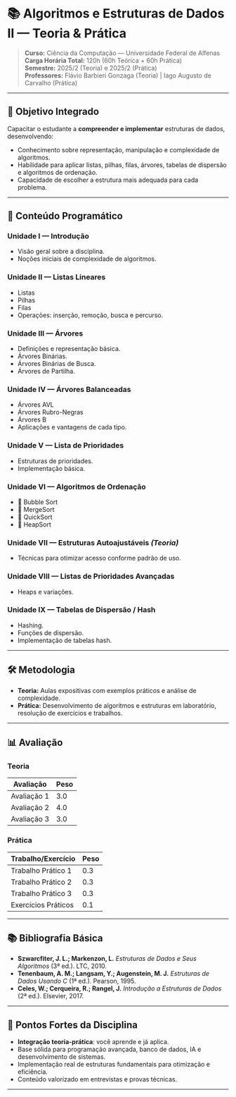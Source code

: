 # 📚 Algoritmos e Estruturas de Dados II — Teoria & Prática

> **Curso:** Ciência da Computação — Universidade Federal de Alfenas  
> **Carga Horária Total:** 120h (60h Teórica + 60h Prática)  
> **Semestre:** 2025/2 (Teoria) e 2025/2 (Prática)  
> **Professores:** Flávio Barbieri Gonzaga (Teoria) | Iago Augusto de Carvalho (Prática)  

---

## 🎯 Objetivo Integrado
Capacitar o estudante a **compreender e implementar** estruturas de dados, desenvolvendo:
- Conhecimento sobre representação, manipulação e complexidade de algoritmos.
- Habilidade para aplicar listas, pilhas, filas, árvores, tabelas de dispersão e algoritmos de ordenação.
- Capacidade de escolher a estrutura mais adequada para cada problema.

---

## 📌 Conteúdo Programático

### **Unidade I — Introdução**
- Visão geral sobre a disciplina.
- Noções iniciais de complexidade de algoritmos.

### **Unidade II — Listas Lineares**
- Listas
- Pilhas
- Filas  
- Operações: inserção, remoção, busca e percurso.

### **Unidade III — Árvores**
- Definições e representação básica.
- Árvores Binárias.
- Árvores Binárias de Busca.
- Árvores de Partilha.

### **Unidade IV — Árvores Balanceadas**
- Árvores AVL
- Árvores Rubro-Negras
- Árvores B  
- Aplicações e vantagens de cada tipo.

### **Unidade V — Lista de Prioridades**
- Estruturas de prioridades.
- Implementação básica.

### **Unidade VI — Algoritmos de Ordenação**
- 🔹 Bubble Sort  
- 🔹 MergeSort  
- 🔹 QuickSort  
- 🔹 HeapSort  

### **Unidade VII — Estruturas Autoajustáveis** *(Teoria)*
- Técnicas para otimizar acesso conforme padrão de uso.

### **Unidade VIII — Listas de Prioridades Avançadas**
- Heaps e variações.

### **Unidade IX — Tabelas de Dispersão / Hash**
- Hashing.
- Funções de dispersão.
- Implementação de tabelas hash.

---

## 🛠 Metodologia
- **Teoria:** Aulas expositivas com exemplos práticos e análise de complexidade.  
- **Prática:** Desenvolvimento de algoritmos e estruturas em laboratório, resolução de exercícios e trabalhos.

---

## 📊 Avaliação

### **Teoria**
| Avaliação | Peso |
|-----------|------|
| Avaliação 1 | 3.0 |
| Avaliação 2 | 4.0 |
| Avaliação 3 | 3.0 |

### **Prática**
| Trabalho/Exercício | Peso |
|--------------------|------|
| Trabalho Prático 1 | 0.3 |
| Trabalho Prático 2 | 0.3 |
| Trabalho Prático 3 | 0.3 |
| Exercícios Práticos | 0.1 |

---

## 📚 Bibliografia Básica
- **Szwarcfiter, J. L.; Markenzon, L.** *Estruturas de Dados e Seus Algoritmos* (3ª ed.). LTC, 2010.  
- **Tenenbaum, A. M.; Langsam, Y.; Augenstein, M. J.** *Estruturas de Dados Usando C* (1ª ed.). Pearson, 1995.  
- **Celes, W.; Cerqueira, R.; Rangel, J.** *Introdução a Estruturas de Dados* (2ª ed.). Elsevier, 2017.

---

## 🚀 Pontos Fortes da Disciplina
- **Integração teoria-prática**: você aprende e já aplica.
- Base sólida para programação avançada, banco de dados, IA e desenvolvimento de sistemas.
- Implementação real de estruturas fundamentais para otimização e eficiência.
- Conteúdo valorizado em entrevistas e provas técnicas.

---

